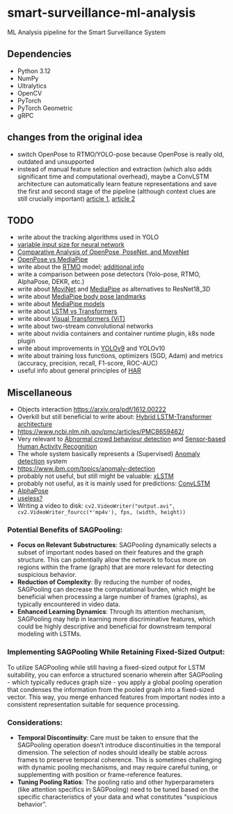 # smart-surveillance-ml-analysis
ML Analysis pipeline for the Smart Surveillance System

## Dependencies
 * Python 3.12
 * NumPy
 * Ultralytics
 * OpenCV
 * PyTorch
 * PyTorch Geometric
 * gRPC

## changes from the original idea
 - switch OpenPose to RTMO/YOLO-pose because OpenPose is really old, outdated and unsupported
 - instead of manual feature selection and extraction (which also adds significant time and computational 
 overhead), maybe a ConvLSTM architecture can automatically learn feature representations and save the first and
 second stage of the pipeline (although context clues are still crucially important) [article 1](https://www.mdpi.com/1424-8220/16/1/115),
 [article 2](https://www.mdpi.com/1424-8220/17/11/2556)

## TODO
 - write about the tracking algorithms used in YOLO
 - [variable input size for neural network](https://stats.stackexchange.com/a/138760)
 - [Comparative Analysis of OpenPose, PoseNet, and MoveNet](https://iieta.org/journals/ts/paper/10.18280/ts.390111)
 - [OpenPose vs MediaPipe](https://maureentkt.medium.com/selecting-your-2d-real-time-pose-estimation-models-7d0777bf935f)
 - write about the [RTMO](https://arxiv.org/pdf/2312.07526) model; [additional info](https://github.com/open-mmlab/mmpose/tree/main/projects/rtmo)
 - write a comparison between pose detectors (Yolo-pose, RTMO, AlphaPose, DEKR, etc.)
 - write about [MoviNet](https://arxiv.org/pdf/2103.11511) and [MediaPipe](https://ai.google.dev/edge/mediapipe/solutions/guide) as alternatives to ResNet18_3D
 - write about [MediaPipe body pose landmarks](https://ai.google.dev/edge/mediapipe/solutions/vision/pose_landmarker)
 - write about [MediaPipe models](https://chuoling.github.io/mediapipe/solutions/holistic.html)
 - write about [LSTM vs Transformers](https://deep-learning-mit.github.io/staging/blog/2023/time-series-lstm-transformer/)
 - write about [Visual Transformers (ViT)](https://arxiv.org/pdf/2102.05095)
 - write about two-stream convolutional networks
 - write about nvidia containers and container runtime plugin, k8s node plugin
 - write about improvements in [YOLOv9](https://learnopencv.com/yolov9-advancing-the-yolo-legacy/) and YOLOv10
 - write about training loss functions, optimizers (SGD, Adam) and metrics (accuracy, precision, recall, F1-score, ROC-AUC)
 - useful info about general principles of [HAR](https://www.sciencedirect.com/science/article/pii/S187705092200045X?ref=cra_js_challenge&fr=RR-1)

## Miscellaneous 
 - Objects interaction https://arxiv.org/pdf/1612.00222
 - Overkill but still beneficial to write about: [Hybrid LSTM-Transformer architecture](https://www.nature.com/articles/s41598-024-55483-x)
 - https://www.ncbi.nlm.nih.gov/pmc/articles/PMC8659462/
 - Very relevant to [Abnormal crowd behaviour detection](https://ieeexplore.ieee.org/abstract/document/5206641)
  and [Sensor-based Human Activity Recognition](https://ieeexplore.ieee.org/abstract/document/9333470)
 - The whole system basically represents a (Supervised) [Anomaly detection](https://en.wikipedia.org/wiki/Anomaly_detection) system
 - https://www.ibm.com/topics/anomaly-detection
 - probably not useful, but still might be valuable: [xLSTM](https://arxiv.org/html/2406.04303v1)
 - probably not useful, as it is mainly used for predictions: [ConvLSTM](https://medium.com/neuronio/an-introduction-to-convlstm-55c9025563a7)
 - [AlphaPose](https://arxiv.org/pdf/2211.03375)
 - [useless?](https://arxiv.org/pdf/1711.09577v2)
 - Writing a video to disk: `cv2.VideoWriter("output.avi", cv2.VideoWriter_fourcc(*'mp4v'), fps, (width, height))`

### Potential Benefits of SAGPooling:
- **Focus on Relevant Substructures**: SAGPooling dynamically selects a subset of important nodes based on their
 features and the graph structure. This can potentially allow the network to focus more on regions within the frame
 (graph) that are more relevant for detecting suspicious behavior.
- **Reduction of Complexity**: By reducing the number of nodes, SAGPooling can decrease the computational burden,
 which might be beneficial when processing a large number of frames (graphs), as typically encountered in video data.
- **Enhanced Learning Dynamics**: Through its attention mechanism, SAGPooling may help in learning more
 discriminative features, which could be highly descriptive and beneficial for downstream temporal modeling with LSTMs.

### Implementing SAGPooling While Retaining Fixed-Sized Output:
To utilize SAGPooling while still having a fixed-sized output for LSTM suitability, you can enforce a structured
scenario wherein after SAGPooling - which typically reduces graph size - you apply a global pooling operation that
condenses the information from the pooled graph into a fixed-sized vector. This way, you merge enhanced features from
important nodes into a consistent representation suitable for sequence processing.

### Considerations:
- **Temporal Discontinuity**: Care must be taken to ensure that the SAGPooling operation doesn’t introduce
  discontinuities in the temporal dimension. The selection of nodes should ideally be stable across frames to
  preserve temporal coherence. This is sometimes challenging with dynamic pooling mechanisms, and may require careful
  tuning, or supplementing with position or frame-reference features.
- **Tuning Pooling Ratios**: The pooling ratio and other hyperparameters (like attention specifics in SAGPooling)
  need to be tuned based on the specific characteristics of your data and what constitutes “suspicious behavior”.
